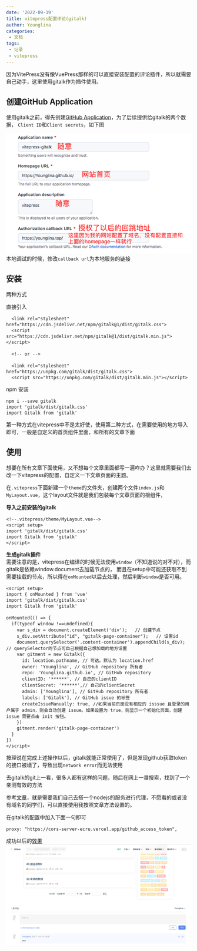 ```yaml
---
date: '2022-09-19' 
title: vitepress配置评论(gitalk)
author: Younglina
categories:
 - 文档
tags:
 - 记录
 - vitepress
---
```


因为VitePress没有像VuePress那样的可以直接安装配置的评论插件，所以就需要自己动手，这里使用gitalk作为插件使用。

## 创建GitHub Application
使用gitalk之前，得先创建[GitHub Application](https://github.com/settings/applications/new)，为了后续提供给gitalk的两个数据，
`Client ID`和`Client secrets`，如下图

![](https://raw.githubusercontent.com/Younglina/images/master/20220922100451.png)
本地调试的时候，修改`callback url`为本地服务的链接

## 安装
两种方式

直接引入
```
  <link rel="stylesheet" href="https://cdn.jsdelivr.net/npm/gitalk@1/dist/gitalk.css">
  <script src="https://cdn.jsdelivr.net/npm/gitalk@1/dist/gitalk.min.js"></script>

  <!-- or -->

  <link rel="stylesheet" href="https://unpkg.com/gitalk/dist/gitalk.css">
  <script src="https://unpkg.com/gitalk/dist/gitalk.min.js"></script>
```

npm 安装
```
npm i --save gitalk
import 'gitalk/dist/gitalk.css'
import Gitalk from 'gitalk'
```

第一种方式在vitepress中不是太好使，使用第二种方式，在需要使用的地方导入即可，一般是自定义的首页组件里面，和所有的文章下面

## 使用
想要在所有文章下面使用，又不想每个文章里面都写一遍咋办？这里就需要我们去改一下vitepress的配置，自定义一下文章页面的主题。

在`.vitepress`下面新建一个`theme`的文件夹，创建两个文件`index.js`和`MyLayout.vue`，这个layout文件就是我们包装每个文章页面的根组件，

**导入之前安装的gitalk**

```
<!--.vitepress/theme/MyLayout.vue-->
<script setup>
import 'gitalk/dist/gitalk.css'
import Gitalk from 'gitalk'
</script>
```

**生成gitalk插件**  
需要注意的是，vitepress在编译的时候无法使用`window`（不知道说的对不对），而gitalk是依赖window.document去加载节点的，
而且在setup中可能还获取不到需要挂载的节点，所以得在`onMounted`以后去处理，然后判断`window`是否可用。  

```
<script setup>
import { onMounted } from 'vue'
import 'gitalk/dist/gitalk.css'
import Gitalk from 'gitalk'

onMounted(() => {
  if(typeof window !==undefined){
    var s_div = document.createElement('div');   // 创建节点
    s_div.setAttribute("id", "gitalk-page-container");   // 设置id
    document.querySelector('.content-container').appendChild(s_div);   // querySelector的节点可自己根据自己想加载的地方设置
    var gitment = new Gitalk({
      id: location.pathname, // 可选。默认为 location.href
      owner: 'Younglina', // GitHub repository 所有者
      repo: 'Younglina.github.io', // GitHub repository
      clientID: '******', // 自己的clientID
      clientSecret: '******',// 自己的clientSecret
      admin: ['Younglina'], // GitHub repository 所有者
      labels: ['Gitalk'], // GitHub issue 的标签
      createIssueManually: true, //如果当前页面没有相应的 isssue 且登录的用户属于 admin，则会自动创建 issue。如果设置为 true，则显示一个初始化页面，创建 issue 需要点击 init 按钮。
    })
    gitment.render('gitalk-page-container')
  }
})
</script>
```

按理说在完成上述操作以后，gitalk就能正常使用了，但是发现github获取token的接口被墙了，导致出现`network error`而无法使用  

去gitalk的git上一看，很多人都有这样的问题，随后在网上一番搜索，找到了一个亲测有效的方法  

参考[文章](https://prohibitorum.top/7cc2c97a15b4.html)，就是需要我们自己去搭一个nodejs的服务进行代理，不愿看的或者没有域名的同学们，可以直接使用我按照文章方法设置的。  

在gitalk的配置中加入下面一句即可  
```
proxy: "https://cors-server-ecru.vercel.app/github_access_token",
```

成功以后的[效果](https://younglina.top/)
![](https://raw.githubusercontent.com/Younglina/images/master/20220922104514.png)


